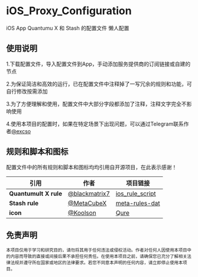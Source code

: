 # iOS_Proxy_Configuration

iOS App Quantumu X 和 Stash 的配置文件 懒人配置

## 使用说明

1.下载配置文件，导入配置文件到App，手动添加服务提供商的订阅链接或自建的节点

2.为保证简洁和高效的运行，已在配置文件中注释掉了一写冗余的规则和功能，可自行修改按需添加

3.为了方便理解和使用，配置文件中大部分字段都添加了注释，注释文字完全不影响使用

4.使用本项目的配置时，如果在特定场景下出现问题，可以通过Telegram联系作者[@excso](https//:t.me/vexcso)

## 规则和脚本和图标

配置文件中的所有规则和脚本和图标均均引用自开源项目，在此表示感谢！

| **引用**              | **作者**                                         | **项目链接**                                                       |
|-----------------------|--------------------------------------------------|--------------------------------------------------------------------|
| **Quantumult X rule** | [@blackmatrix7](https://github.com/blackmatrix7) | [ios_rule_script](https://github.com/blackmatrix7/ios_rule_script) |
| **Stash rule**        | [@MetaCubeX](https://github.com/MetaCubeX)       | [meta-rules-dat](https://github.com/MetaCubeX/meta-rules-dat)      |
| **icon**              | [@Koolson](https://github.com/Koolson)           | [Qure](https://github.com/Koolson/Qure)                            |

## 免责声明

<small> 本项目仅用于学习和研究目的，请勿将其用于任何违法或侵权活动。作者对任何人因使用本项目中的内容而导致的直接或间接后果不承担任何责任。在使用本项目之前，请确保您已充分了解相关法律法规并遵守所在国家或地区的法律要求。若您不同意本声明的任何内容，请立即停止使用本项目。 </small>
